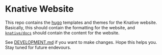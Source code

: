 # Knative Website

This repo contains the [hugo](https://gohugo.io) templates and themes for the
Knative website. Basically, this should contain the formatting for the website,
and [`knative/docs`](https://github.com/knative/docs) should contain the content
for the website.

See [DEVELOPMENT.md](DEVELOPMENT.md) if you want to make changes.
Hope this helps you.
Stay tuned for future endevours.
